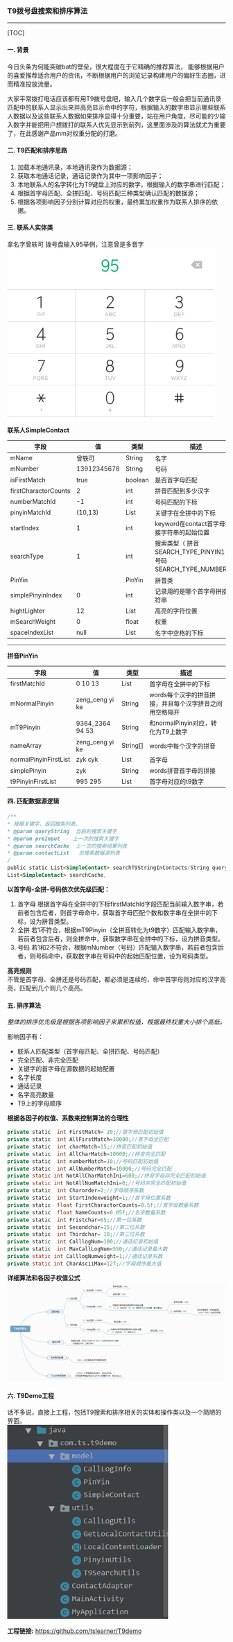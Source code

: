 ### T9拨号盘搜索和排序算法

* * *
[TOC] 
#### 一. 背景
今日头条为何能突破bat的壁垒，很大程度在于它精确的推荐算法， 能够根据用户的喜爱推荐适合用户的资讯，不断根据用户的浏览记录构建用户的偏好生态圈，进而精准投放流量。

大家平常拨打电话应该都有用T9拨号盘吧，输入几个数字后一般会把当前通讯录匹配中的联系人显示出来并高亮显示命中的字符，根据输入的数字串显示哪些联系人数据以及这些联系人数据如果排序显得十分重要，站在用户角度，尽可能的少输入数字并能把用户想拨打的联系人优先显示到前列，这里面涉及的算法就尤为重要了，在此感谢产品mm对权重分配的打磨。

#### 二. T9匹配和排序思路

1. 加载本地通讯录，本地通讯录作为数据源；
2. 获取本地通话记录，通话记录作为其中一项影响因子；
3. 本地联系人的名字转化为T9键盘上对应的数字，根据输入的数字串进行匹配；
4. 根据首字母匹配、全拼匹配、号码匹配三种类型确认匹配的数据源；
5. 根据各项影响因子分别计算对应的权重，最终累加权重作为联系人排序的依据。

#### 三. 联系人实体类
拿名字曾轶可 拨号盘输入95举例，注意曾是多音字  
![T9拨号盘](https://github.com/tslearner/T9demo/blob/master/doc/t9.png)


**联系人SimpleContact**

| 字段 | 值 | 类型 | 描述 |
| --- | --- | --- |  --- |
| mName | 曾轶可 | String | 名字 |
| mNumber | 13912345678 | String | 号码 |
| isFirstMatch | true | boolean | 是否首字母匹配 |
| firstCharactorCounts |2  | int |  拼音匹配到多少汉字 |
| numberMatchId | -1 | int  | 号码匹配的下标 |
| pinyinMatchId | (10,13) | List<Integer> |  关键字在全拼中的下标 |
| startIndex  | 1 | int |keyword在contact首字母拼接字符串的起始位置 |
|searchType | 1 | int |搜索类型（ 拼音SEARCH_TYPE_PINYIN1，号码SEARCH_TYPE_NUMBER2） |
| PinYin |  | PinYin | 拼音类 |
| simplePinyinIndex | 0 | int | 记录用的是哪个首字母拼接字符串 |
| hightLighter | 12 | List<Integer> | 高亮的字符位置 |
| mSearchWeight | 0 | float | 权重 |
| spaceIndexList | null | List<Integer> | 名字中空格的下标 |



***

**拼音PinYin**

| 字段 | 值 | 类型 | 描述 |
| --- | --- | --- | --- |
| firstMatchId | 0 10 13 | List<Integer> | 首字母在全拼中的下标 |
| mNormalPinyin | zeng_ceng yi ke | String | words每个汉字的拼音拼接，并且每个汉字拼音之间用空格隔开 |
|mT9Pinyin  | 9364_2364 94 53 | String | 和normalPinyin对应，转化为T9上数字 |
| nameArray | zeng_ceng yi ke  | String[] |words中每个汉字的拼音  |
|normalPinyinFirstList  |zyk  cyk  | List<String> | 首字母 |
|simplePinyin  | zyk | String | words拼音首字母的拼接 |
| t9PinyinFirstList | 995 295  |List<String> |首字母对应的t9数字  |

#### 四. 匹配数据源逻辑
```java
/** 
* 根据关键字，返回搜索列表。 
* @param queryString  当前的搜索关键字 
* @param preInput    上一次的搜索关键字 
* @param searchCache  上一次的搜索结果列表 
* @param contactList   总搜索数据源列表
/
public static List<SimpleContact> searchT9StringInContacts(String queryString, String preInput, 
List<SimpleContact> searchCache,                                                           ArrayList<SimpleContact> contactList)
```
**以首字母-全拼-号码依次优先级匹配：**
1. 首字母
根据首字母在全拼中的下标firstMatchId字段匹配当前输入数字串，若前者包含后者，则首字母命中，获取首字母匹配个数和数字串在全拼中的下标，设为拼音类型。
2. 全拼
若1不符合，根据mT9Pinyin（全拼音转化为t9数字）匹配输入数字串，若前者包含后者，则全拼命中，获取数字串在全拼中的下标，设为拼音类型。
3. 号码
若1和2不符合，根据mNumber（号码）匹配输入数字串，若前者包含后者，则号码命中，获取数字串在号码中的起始匹配位置，设为号码类型。

**高亮规则**  
不管是首字母、全拼还是号码匹配，都必须是连续的，命中首字母则对应的汉字高亮，匹配到几个则几个高亮。

#### 五. 排序算法

*整体的排序优先级是根据各项影响因子来累积权值，根据最终权重大小排个高低。*

影响因子有：

* 联系人匹配类型（首字母匹配、全拼匹配、号码匹配）
* 完全匹配、非完全匹配
* 关键字的首字母在源数据的起始配置
* 名字长度
* 通话记录
* 名字高亮数量
* T9上的字母顺序

**根据各因子的权值、系数来控制算法的合理性**
```java
private static  int FirstMatch= 20;//首字母匹配初始值
private static  int AllFirstMatch=10000;//首字母全匹配
private static  int charMatch=15;//拼音匹配初始值
private static  int AllCharMatch=10000;//拼音完全匹配
private static  int numberMatch=10;//号码匹配初始值
private static  int AllNumberMatch=10000;//号码完全匹配
private static int NotAllCharMatchIni=600;//拼音字母非完全匹配初始值
private static int NotAllNumMatchIni=0;//号码非完全匹配初始值
private static  int Charorder=2;//字母顺序系数
private static  int StartIndexweight=1;//首字母位置系数
private static  float FirstCharactorCounts=0.5f;//首字母数量系数
private static  float NameCounts=0.05f;//名字数量系数
private static  int Fristchar=65;//第一位系数
private static  int Secondchar=15;//第二位系数
private static  int Thirdchar= 10;//第三位系数
private static  int CalllogNum=100;//通话纪录初始值
private static  int MaxCallLogNum=550;//通话记录最大数
private static int CalllogNumweight=1;//通话记录系数
private static int CharAsciiMax=127;//字母顺序最大值


```

**详细算法和各因子权值公式**  
![排序算法](https://github.com/tslearner/T9demo/blob/master/doc/T9排序算法.png)


#### 六. T9Demo工程
话不多说，直接上工程，包括T9搜索和排序相关的实体和操作类以及一个简陋的界面。  
![T9工程](https://github.com/tslearner/T9demo/blob/master/doc/t9project.png)


**工程链接:**
https://github.com/tslearner/T9demo

